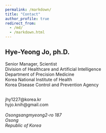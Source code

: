 ```yaml
---
permalink: /markdown/
title: "Contact"
author_profile: true
redirect_from: 
  - /md/
  - /markdown.html
---
```


## Hye-Yeong Jo, ph.D.
Senior Manager, Scientist<br /> 
Division of Healthcare and Artificial Intelligence<br /> 
Department of Precision Medicine<br /> 
Korea National Institute of Health<br /> 
Korea Disease Control and Prevention Agency

<br /> 
jhy1227@korea.kr<br /> 
hyjo.knih@gmail.com<br /> 

<br />
<address>
  Osongsangmyeong2-ro 187<br /> Osong <br /> Republic of Korea
</address>



